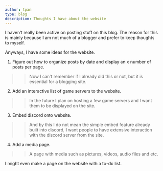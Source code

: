 ```yaml
---
author: tpan
type: blog
description: Thoughts I have about the website
---
```

I haven't really been active on posting stuff on this blog.
The reason for this is mainly because I am not much of a blogger and prefer to keep thoughts to myself.

Anyways, I have some ideas for the website.

1. Figure out how to organize posts by date and display an x number of posts per page.
  > > Now I can't remember if I already did this or not, but it is essential for a blogging site.

2. Add an interactive list of game servers to the website.
  > > In the future I plan on hosting a few game servers and I want them to be displayed on the site.

3. Embed discord onto website.
  > > And by this I do not mean the simple embed feature already built into discord, I want people to have extensive interaction with the discord server from the site.

4. Add a media page.
  > > A page with media such as pictures, videos, audio files and etc.

I might even make a page on the website with a to-do list.
